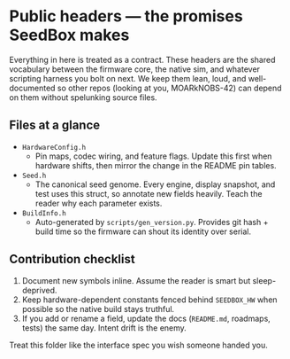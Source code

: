 # Public headers — the promises SeedBox makes

Everything in here is treated as a contract. These headers are the shared
vocabulary between the firmware core, the native sim, and whatever scripting
harness you bolt on next. We keep them lean, loud, and well-documented so other
repos (looking at you, MOARkNOBS-42) can depend on them without spelunking
source files.

## Files at a glance

- `HardwareConfig.h`
  - Pin maps, codec wiring, and feature flags. Update this first when hardware
    shifts, then mirror the change in the README pin tables.
- `Seed.h`
  - The canonical seed genome. Every engine, display snapshot, and test uses
    this struct, so annotate new fields heavily. Teach the reader why each
    parameter exists.
- `BuildInfo.h`
  - Auto-generated by `scripts/gen_version.py`. Provides git hash + build time so
    the firmware can shout its identity over serial.

## Contribution checklist

1. Document new symbols inline. Assume the reader is smart but sleep-deprived.
2. Keep hardware-dependent constants fenced behind `SEEDBOX_HW` when possible so
   the native build stays truthful.
3. If you add or rename a field, update the docs (`README.md`, roadmaps, tests)
   the same day. Intent drift is the enemy.

Treat this folder like the interface spec you wish someone handed you.
